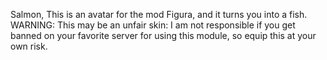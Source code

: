 Salmon,
This is an avatar for the mod Figura, and it turns you into a fish.
WARNING: This may be an unfair skin: I am not responsible if you get banned on your favorite server for using this module, so equip this at your own risk. 
